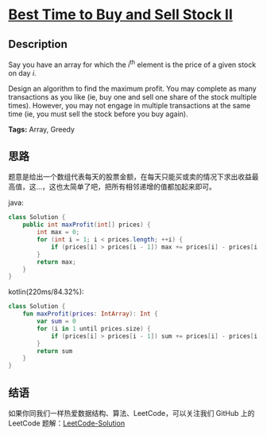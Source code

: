 # [Best Time to Buy and Sell Stock II][title]

## Description

Say you have an array for which the *i*<sup>th</sup> element is the price of a given stock on day *i*.

Design an algorithm to find the maximum profit. You may complete as many transactions as you like (ie, buy one and sell one share of the stock multiple times). However, you may not engage in multiple transactions at the same time (ie, you must sell the stock before you buy again).

**Tags:** Array, Greedy


## 思路

题意是给出一个数组代表每天的股票金额，在每天只能买或卖的情况下求出收益最高值，这...，这也太简单了吧，把所有相邻递增的值都加起来即可。

java:
```java
class Solution {
    public int maxProfit(int[] prices) {
        int max = 0;
        for (int i = 1; i < prices.length; ++i) {
            if (prices[i] > prices[i - 1]) max += prices[i] - prices[i - 1];
        }
        return max;
    }
}
```

kotlin(220ms/84.32%):
```kotlin
class Solution {
    fun maxProfit(prices: IntArray): Int {
        var sum = 0
        for (i in 1 until prices.size) {
            if (prices[i] > prices[i - 1]) sum += prices[i] - prices[i - 1]
        }
        return sum
    }
}
```

## 结语

如果你同我们一样热爱数据结构、算法、LeetCode，可以关注我们 GitHub 上的 LeetCode 题解：[LeetCode-Solution][ls]



[title]: https://leetcode.com/problems/best-time-to-buy-and-sell-stock-ii
[ls]: https://github.com/RichCodersAndMe/LeetCode-Solution
